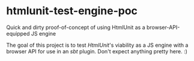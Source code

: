 # htmlunit-test-engine-poc
Quick and dirty proof-of-concept of using HtmlUnit as a browser-API-equipped JS engine

The goal of this project is to test *HtmlUnit*'s viability as a JS engine with a browser API for use in an *sbt* plugin.
Don't expect anything pretty here. :)
